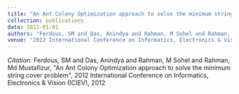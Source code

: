 ```yaml
---
title: "An Ant Colony Optimization approach to solve the minimum string cover problem"
collection: publications
date: 2012-01-01
authors: "Ferdous, SM and Das, Anindya and Rahman, M Sohel and Rahman, Md Mustafizur"
venue: "2012 International Conference on Informatics, Electronics & Vision (ICIEV)"
---
```

*Citation:* Ferdous, SM and Das, Anindya and Rahman, M Sohel and Rahman, Md Mustafizur, "An Ant Colony Optimization approach to solve the minimum string cover problem", 2012 International Conference on Informatics, Electronics \& Vision (ICIEV), 2012
